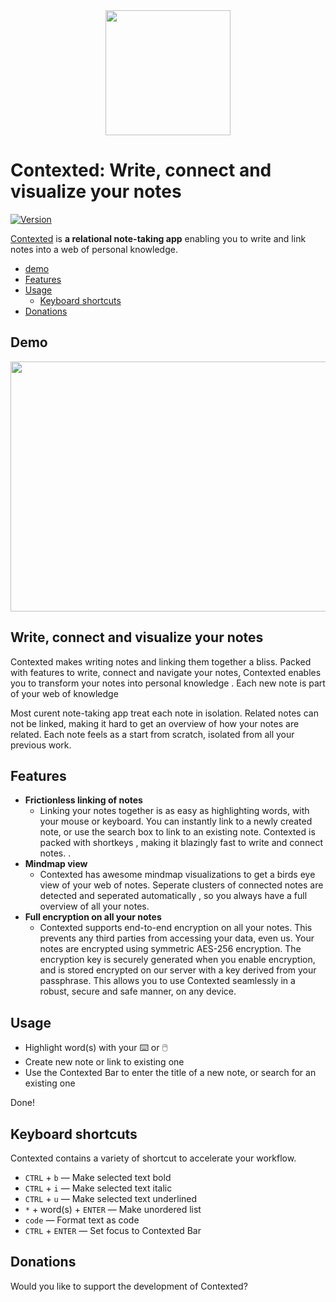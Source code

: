 <div align="center">
    <img src="#" width="200" height="200">
</div>

Contexted: Write, connect and visualize your notes 
=======

[![Version](https://img.shields.io/github/release/contextedio/contexted.svg)](https://github.com/contextedio/contexted/releases)  

[Contexted](https://contexted.io) is **a relational note-taking app** enabling you to write and link notes into a web of personal knowledge.

<!-- MarkdownTOC autolink="true" bracket="round" depth="3" autoanchor="true" -->

- [demo](#demo)
- [Features](#features)
- [Usage](#usage)
    - [Keyboard shortcuts](#shortcuts)
- [Donations](#donations)


<!-- /MarkdownTOC -->

<a name="demo"></a>
Demo
--------

<div align="center">
    <img src="https://contexted.io/_nuxt/img/723a13e.gif" width="688" height="400">
</div>

## Write, connect and visualize your notes 
Contexted makes writing notes and linking them together a bliss. Packed with features to write, connect and navigate your notes, Contexted enables you to transform your notes into personal knowledge . Each new note is part of your web of knowledge

Most curent note-taking app treat each note in isolation. Related notes can not be linked, making it hard to get an overview of how your notes are related. Each note feels as a start from scratch, isolated from all your previous work. 

<a name="features"></a>
Features
--------

- **Frictionless linking of notes** 
    - Linking your notes together is as easy as highlighting words, with your mouse or keyboard. You can instantly link to a newly created note, or use the search box to link to an existing note. Contexted is packed with shortkeys , making it blazingly fast to write and connect notes. .
- **Mindmap view** 
    - Contexted has awesome mindmap visualizations to get a birds eye view of your web of notes. Seperate clusters of connected notes are detected and seperated automatically , so you always have a full overview of all your notes. 
- **Full encryption on all your notes** 
    - Contexted supports end-to-end encryption on all your notes. This prevents any third parties from accessing your data, even us. Your notes are encrypted using symmetric AES-256 encryption. The encryption key is securely generated when you enable encryption, and is stored encrypted on our server with a key derived from your passphrase. This allows you to use Contexted seamlessly in a robust, secure and safe manner, on any device. 

<a name="usage"></a>
Usage
----

- Highlight word(s) with your ⌨️ or 🖱️
- Create new note or link to existing one
- Use the Contexted Bar to enter the title of a new note, or search for an existing one

Done!

<a name="shortcuts"></a>
## Keyboard shortcuts
Contexted contains a variety of shortcut to accelerate your workflow.

- `CTRL` + `b` — Make selected text bold
- `CTRL` + `i` — Make selected text italic
- `CTRL` + `u` — Make selected text underlined
- `*` + word(s) + `ENTER` — Make unordered list
-  ``code`` — Format text as code
- `CTRL` + `ENTER` — Set focus to Contexted Bar
  

<a name="donations"></a>
Donations
----

Would you like to support the development of Contexted?

